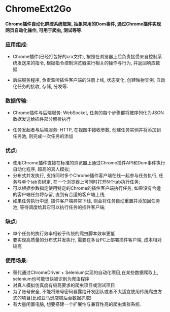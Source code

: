 # ChromeExt2Go
#### Chrome插件自动化群控系统框架, 抽象常用的Dom事件, 通过Chrome插件实现网页自动化操作, 可用于爬虫, 测试等等.

### 应用组成:

- Chrome插件(已经打包好的crx文件), 按照在浏览器上后负责接受来自控制系统发送来的指令, 根据指令控制浏览器进行相关的操作与行为, 并返回响应数据.

- 后端服务程序, 负责监听插件客户端的注册上线, 状态变化. 创建映射实例, 自动化任务的接收, 存储, 分发等.

### 数据传输:

- Chrome插件与后端服务: WebSocket, 任务的每个步骤都将被序列化为JSON数据发送给插件部分解析执行

- 任务发起者与后端服务: HTTP, 在视图中接收参数, 创建任务实例并将添加到任务池, 则完成一次任务的添加


### 优点:

- 使用Chrome插件直接在标准的浏览器上通过Chrome插件API和Dom事件执行自动化程序, 超高的真人模拟;
- 分布式并发执行, 支持同时多个Chrome插件客户端在线一起参与任务执行, 任务与单个tab页绑定, 在一个浏览器上可同时打开N个tab执行任务;
- 可以根据参数指定使用特定的Chrome的插件客户端执行任务, 如果没有合适的客户端任务将存留, 直到有合适的客户端上线;
- 如果任务执行中途, 插件客户端异常下线, 则会将任务自动重置并添加回任务池, 等待调度给其它可以执行任务的插件客户端;

### 缺点:

- 单个任务的执行效率相较于传统的爬虫脚本效率更低
- 要实现高质量的分布式并发执行, 需要在多台PC上部署插件客户端, 成本相对较高

### 使用场景:

- 替代通过ChromeDriver + Selenium实现的自动化项目,在某些数据爬取上, selenium也可能很快被识别为爬虫程序
- 对真人模拟仿真度有极高要求的爬虫项目或测试项目
- 为了账号安全, 不能将账号密码暴露给开发团队或者不太适宜使用传统爬虫方式的项目(比如亚马逊店铺后台数据抓取)
- 有大量闲置电脑, 想要搭建一个扩展性与兼容性高的爬虫集群系统.  

